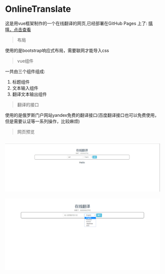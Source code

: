 # OnlineTranslate
这是用vue框架制作的一个在线翻译的网页,已经部署在GitHub Pages 上了: [嘻嘻，点击查看](https://bbiiaoao.github.io/OnlineTranslate/my-project/dist/index)
>布局
>
使用的是bootstrap响应式布局，需要联网才能导入css
>vue组件
>
一共由三个组件组成:
1. 标题组件
2. 文本输入组件
3. 翻译文本输出组件
>翻译的接口
>
使用的是俄罗斯门户网站yandex免费的翻译接口(百度翻译接口也可以免费使用，但是需要认证等一系列操作，比较麻烦)
>网页预览
>
![在线翻译主页](https://github.com/BBiiaoao/OnlineTranslate/blob/master/screenshot/screenshot.png)
----
![多种语言翻译选择](https://github.com/BBiiaoao/OnlineTranslate/blob/master/screenshot/screenshot2.png)
